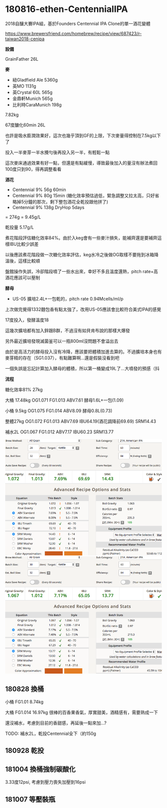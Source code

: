 # 180816-ethen-CentennialIPA

2018自釀大賽IPA組，基於Founders Centennial IPA Clone的單一酒花變體

https://www.brewersfriend.com/homebrew/recipe/view/687423/r-taiwan2018-cenipa

**設備**

GrainFather 26L

**麥**

* 紐Gladfield Ale 5360g
* 英MO 1131g
* 英Crystal 60L 565g
* 金鼎軒Munich 565g
* 比利時CaraMunich 198g

7.82kg

67度醣化60min 26L 

也許是吸水膨潤效果好，這次也幾乎頂到GF的上限，下次麥量得控制在7.5kg以下了

投入一半麥芽一半水攪勻後再投入另一半，有輕鬆一點

這次麥床通過效果有好一點，但還是有點緩慢，導致最後加入的量沒有辦法煮回100度只到90，得再調整看看

**酒花**

* Centennial 9% 56g 60min
* Centennial 9% 80g 15min (糖化效率預估過低，緊急調整又拉太高，只好省略掉5分鐘的那次，剩下整包酒花全乾投跟他拼了)
* Centennial 9% 138g DryHop 5days

= 274g = 9.45g/L

乾投量 5.17g/L

煮花階段評估糖化效率84%。由於入keg會有一些麥汁損失，能補齊還是要補齊這樣IBU比較少誤差

以後應該煮花階段做一次糖化效率評估，keg水冷之後做OG取樣不要拖到冰箱降溫後，這樣比較順

盤館操作失誤，冷卻階段噴了一些水出來，幸好不多且溫度還熱，pitch rate+高酒花應該可以壓制

**酵母**
 
* US-05 擴培2.4L+一包乾的，pitch rate 0.94Mcells/ml/p

上次做完覺得1332麵包香有點太強了，改用US-05應該會比較符合美式IPA的感覺

17度投入，發酵溫度18

這幾次擴培都有加入鋅跟B群，不過沒有如貝肯布說的那樣大爆發

另外最近擴培發現滅菌釜可以一瓶800ml沒問題不會溢出去

由於是高活力的酵母投入沒有冷降，應該要把體積加進去算的。不過擴培本身也有麥芽精的存在（SG1.037），有點難算啊...還是假裝沒看到吧

一個失誤是忘記計算加入酵母的體積，所以第一桶變成19L了...大噴發的預感（抖

**流程**

糖化效率81% 27kg 

大桶 17.48kg OG1.071 FG1.013 ABV7.61 酵母1.6L+一包(1.09)

小桶 9.5kg OG1.075 FG1.014 ABV8.09 酵母0.8L(0.73)

整體27kg OG1.072 FG1.013 ABV7.69 IBU64.19(酒花調降前69.69) SRM14.43

補水2L OG1.067 FG1.012 ABV7.17 IBU60.23 SRM13.77

![](../img/test134.png)
![](../img/test135.png)

## 180828 換桶

小桶 FG1.01 8.74kg

大桶 FG1.014 16.97kg 很棒的百香果香氣，厚實甜美，酒精感有，需要熟成一下

還沒補水，考慮到目前的香甜感，再延後一點來加...?



TODO: 補水2L，乾投Centennial全下（約150g

## 180928 乾投

## 181004 換桶強制碳酸化

3.33度12psi, 考慮到壓力喪失加壓到16psi

## 181007 等壓裝瓶